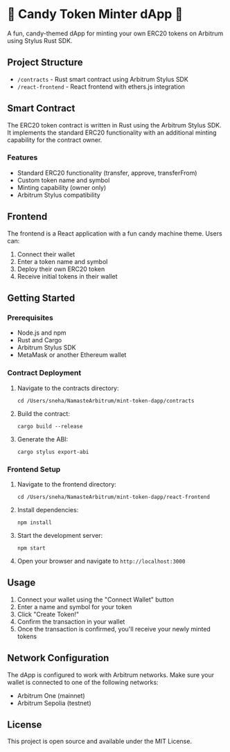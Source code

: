 # 🍭 Candy Token Minter dApp 🍬

A fun, candy-themed dApp for minting your own ERC20 tokens on Arbitrum using Stylus Rust SDK.

## Project Structure

- `/contracts` - Rust smart contract using Arbitrum Stylus SDK
- `/react-frontend` - React frontend with ethers.js integration

## Smart Contract

The ERC20 token contract is written in Rust using the Arbitrum Stylus SDK. It implements the standard ERC20 functionality with an additional minting capability for the contract owner.

### Features

- Standard ERC20 functionality (transfer, approve, transferFrom)
- Custom token name and symbol
- Minting capability (owner only)
- Arbitrum Stylus compatibility

## Frontend

The frontend is a React application with a fun candy machine theme. Users can:

1. Connect their wallet
2. Enter a token name and symbol
3. Deploy their own ERC20 token
4. Receive initial tokens in their wallet

## Getting Started

### Prerequisites

- Node.js and npm
- Rust and Cargo
- Arbitrum Stylus SDK
- MetaMask or another Ethereum wallet

### Contract Deployment

1. Navigate to the contracts directory:
   ```
   cd /Users/sneha/NamasteArbitrum/mint-token-dapp/contracts
   ```

2. Build the contract:
   ```
   cargo build --release
   ```

3. Generate the ABI:
   ```
   cargo stylus export-abi
   ```

### Frontend Setup

1. Navigate to the frontend directory:
   ```
   cd /Users/sneha/NamasteArbitrum/mint-token-dapp/react-frontend
   ```

2. Install dependencies:
   ```
   npm install
   ```

3. Start the development server:
   ```
   npm start
   ```

4. Open your browser and navigate to `http://localhost:3000`

## Usage

1. Connect your wallet using the "Connect Wallet" button
2. Enter a name and symbol for your token
3. Click "Create Token!"
4. Confirm the transaction in your wallet
5. Once the transaction is confirmed, you'll receive your newly minted tokens

## Network Configuration

The dApp is configured to work with Arbitrum networks. Make sure your wallet is connected to one of the following networks:

- Arbitrum One (mainnet)
- Arbitrum Sepolia (testnet)

## License

This project is open source and available under the MIT License.
